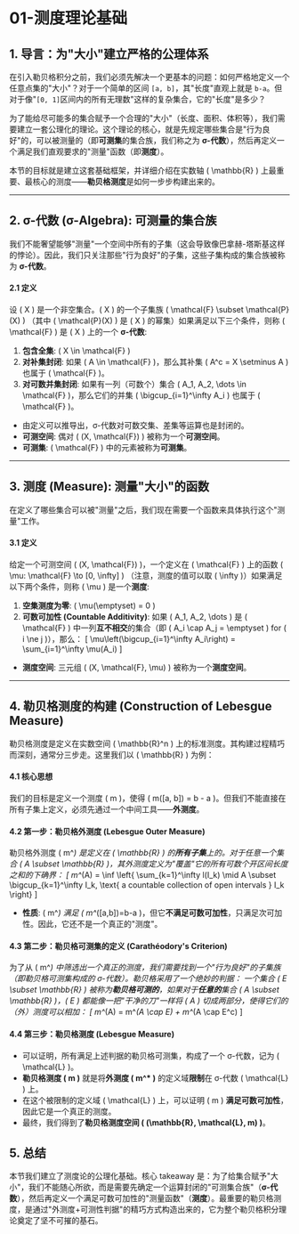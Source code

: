 # 01-测度理论基础

## 1. 导言：为"大小"建立严格的公理体系

在引入勒贝格积分之前，我们必须先解决一个更基本的问题：如何严格地定义一个任意点集的"大小"？对于一个简单的区间 `[a, b]`，其"长度"直观上就是 `b-a`。但对于像"`[0, 1]`区间内的所有无理数"这样的复杂集合，它的"长度"是多少？

为了能给尽可能多的集合赋予一个合理的"大小"（长度、面积、体积等），我们需要建立一套公理化的理论。这个理论的核心，就是先规定哪些集合是"行为良好"的，可以被测量的（即**可测集**的集合族，我们称之为 **σ-代数**），然后再定义一个满足我们直观要求的"测量"函数（即**测度**）。

本节的目标就是建立这套基础框架，并详细介绍在实数轴 \( \mathbb{R} \) 上最重要、最核心的测度——**勒贝格测度**是如何一步步构建出来的。

---

## 2. σ-代数 (σ-Algebra): 可测量的集合族

我们不能奢望能够"测量"一个空间中所有的子集（这会导致像巴拿赫-塔斯基这样的悖论）。因此，我们只关注那些"行为良好"的子集，这些子集构成的集合族被称为 **σ-代数**。

#### 2.1 定义

设 \( X \) 是一个非空集合。\( X \) 的一个子集族 \( \mathcal{F} \subset \mathcal{P}(X) \) （其中 \( \mathcal{P}(X) \) 是 \( X \) 的幂集）如果满足以下三个条件，则称 \( \mathcal{F} \) 是 \( X \) 上的一个 **σ-代数**:

1. **包含全集**: \( X \in \mathcal{F} \)
2. **对补集封闭**: 如果 \( A \in \mathcal{F} \)，那么其补集 \( A^c = X \setminus A \) 也属于 \( \mathcal{F} \)。
3. **对可数并集封闭**: 如果有一列（可数个）集合 \( A_1, A_2, \dots \in \mathcal{F} \)，那么它们的并集 \( \bigcup_{i=1}^\infty A_i \) 也属于 \( \mathcal{F} \)。

- 由定义可以推导出，σ-代数对可数交集、差集等运算也是封闭的。
- **可测空间**: 偶对 \( (X, \mathcal{F}) \) 被称为一个**可测空间**。
- **可测集**: \( \mathcal{F} \) 中的元素被称为**可测集**。

---

## 3. 测度 (Measure): 测量"大小"的函数

在定义了哪些集合可以被"测量"之后，我们现在需要一个函数来具体执行这个"测量"工作。

#### 3.1 定义

给定一个可测空间 \( (X, \mathcal{F}) \)，一个定义在 \( \mathcal{F} \) 上的函数 \( \mu: \mathcal{F} \to [0, \infty] \) （注意，测度的值可以取 \( \infty \)）如果满足以下两个条件，则称 \( \mu \) 是一个**测度**:

1. **空集测度为零**: \( \mu(\emptyset) = 0 \)
2. **可数可加性 (Countable Additivity)**: 如果 \( A_1, A_2, \dots \) 是 \( \mathcal{F} \) 中一列**互不相交**的集合（即 \( A_i \cap A_j = \emptyset \) for \( i \ne j \)），那么：
    \[ \mu\left(\bigcup_{i=1}^\infty A_i\right) = \sum_{i=1}^\infty \mu(A_i) \]

- **测度空间**: 三元组 \( (X, \mathcal{F}, \mu) \) 被称为一个**测度空间**。

---

## 4. 勒贝格测度的构建 (Construction of Lebesgue Measure)

勒贝格测度是定义在实数空间 \( \mathbb{R}^n \) 上的标准测度。其构建过程精巧而深刻，通常分三步走。这里我们以 \( \mathbb{R} \) 为例：

#### 4.1 核心思想

我们的目标是定义一个测度 \( m \)，使得 \( m([a, b]) = b - a \)。但我们不能直接在所有子集上定义，必须先通过一个中间工具——**外测度**。

#### 4.2 第一步：勒贝格外测度 (Lebesgue Outer Measure)

勒贝格外测度 \( m^*\) 是定义在 \( \mathbb{R} \) 的**所有子集**上的。对于任意一个集合 \( A \subset \mathbb{R} \)，其外测度定义为"覆盖"它的所有可数个开区间长度之和的下确界：
\[ m^*(A) = \inf \left\{ \sum_{k=1}^\infty l(I_k) \mid A \subset \bigcup_{k=1}^\infty I_k, \text{ a countable collection of open intervals } I_k \right\} \]

- **性质**: \( m^*\) 满足 \( m^*([a,b])=b-a \)，但它**不满足可数可加性**，只满足次可加性。因此，它还不是一个真正的"测度"。

#### 4.3 第二步：勒贝格可测集的定义 (Carathéodory's Criterion)

为了从 \( m^*\) 中筛选出一个真正的测度，我们需要找到一个"行为良好"的子集族（即勒贝格可测集构成的 σ-代数）。勒贝格采用了一个绝妙的判据：
一个集合 \( E \subset \mathbb{R} \) 被称为**勒贝格可测的**，如果对于**任意的**集合 \( A \subset \mathbb{R} \)，\( E \) 都能像一把"干净的刀"一样将 \( A \) 切成两部分，使得它们的（外）测度可以相加：
\[ m^*(A) = m^*(A \cap E) + m^*(A \cap E^c) \]

#### 4.4 第三步：勒贝格测度 (Lebesgue Measure)

- 可以证明，所有满足上述判据的勒贝格可测集，构成了一个 σ-代数，记为 \( \mathcal{L} \)。
- **勒贝格测度 \( m \)** 就是将**外测度 \( m^* \)** 的定义域**限制**在 σ-代数 \( \mathcal{L} \) 上。
- 在这个被限制的定义域 \( \mathcal{L} \) 上，可以证明 \( m \) **满足可数可加性**，因此它是一个真正的测度。
- 最终，我们得到了**勒贝格测度空间 \( (\mathbb{R}, \mathcal{L}, m) \)**。

## 5. 总结

本节我们建立了测度论的公理化基础。核心 takeaway 是：为了给集合赋予"大小"，我们不能随心所欲，而是需要先确定一个运算封闭的"可测集合族"（**σ-代数**），然后再定义一个满足可数可加性的"测量函数"（**测度**）。最重要的勒贝格测度，是通过"外测度+可测性判据"的精巧方式构造出来的，它为整个勒贝格积分理论奠定了坚不可摧的基石。
